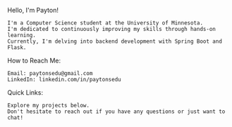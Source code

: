 Hello, I'm Payton!

    I'm a Computer Science student at the University of Minnesota.
    I'm dedicated to continuously improving my skills through hands-on learning.
    Currently, I'm delving into backend development with Spring Boot and Flask.

How to Reach Me:

    Email: paytonsedu@gmail.com
    LinkedIn: linkedin.com/in/paytonsedu

Quick Links:

    Explore my projects below.
    Don't hesitate to reach out if you have any questions or just want to chat!
